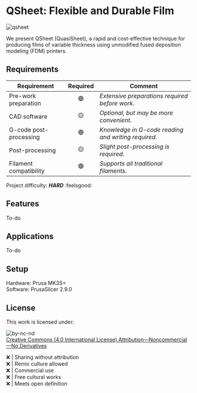# QSheet: Flexible and Durable Film

![qsheet](https://github.com/user-attachments/assets/9a753c5a-305f-44a4-a016-e61917047e68)

We present QSheet (QuasiSheet), a rapid and cost-effective technique for producing films of variable thickness using unmodified fused deposition modeling (FDM) printers.

## Requirements
| **Requirement** | **Required** | **Comment** |
| --- | :---: | --- |
| Pre-work preparation | :green_circle: | *Extensive preparations required before work*. |
| CAD software | :yellow_circle: | *Optional, but may be more convenient*. |
| G-code post-processing | :green_circle: | *Knowledge in G-code reading and writing required*. |
| Post-processing | :yellow_circle: | *Slight post-processing is required*. |
| Filament compatibility | :green_circle: | *Supports all traditional filaments*. |

Project difficulty: ***HARD*** :feelsgood:

## Features
To-do

## Applications
To-do

## Setup
Hardware: Prusa MK3S+\
Software: PrusaSlicer 2.9.0

## License
This work is licensed under:

![by-nc-nd](https://github.com/user-attachments/assets/d1ca6af3-62a9-464c-b333-8fee5f0ab3f4)\
[Creative Commons (4.0 International License) Attribution—Noncommercial—No Derivatives](http://creativecommons.org/licenses/by-nc-nd/4.0/)

:x: | Sharing without attribution\
:x: | Remix culture allowed\
:x: | Commercial use\
:x: | Free cultural works\
:x: | Meets open definition
